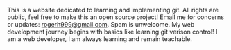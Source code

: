 This is a website dedicated to learning and implementing git.  All rights are public, feel free to make this an open source project!
Email me for concerns or updates:  rogerh999@gmail.com. Spam is unwelcome.
My web development journey begins with basics like learning git verison control!
I am a web developer, I am always learning and remain teachable.
